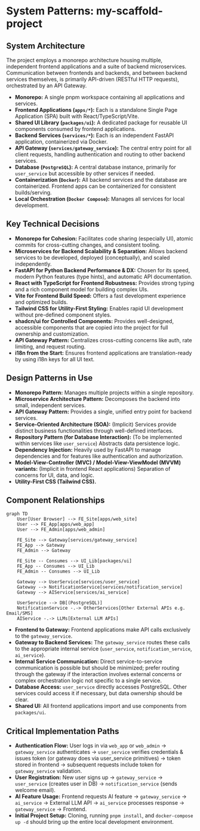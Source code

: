 # System Patterns: my-scaffold-project

## System Architecture
The project employs a monorepo architecture housing multiple, independent frontend applications and a suite of backend microservices. Communication between frontends and backends, and between backend services themselves, is primarily API-driven (RESTful HTTP requests), orchestrated by an API Gateway.

- **Monorepo:** A single pnpm workspace containing all applications and services.
- **Frontend Applications (`apps/*`):** Each is a standalone Single Page Application (SPA) built with React/TypeScript/Vite.
- **Shared UI Library (`packages/ui`):** A dedicated package for reusable UI components consumed by frontend applications.
- **Backend Services (`services/*`):** Each is an independent FastAPI application, containerized via Docker.
- **API Gateway (`services/gateway_service`):** The central entry point for all client requests, handling authentication and routing to other backend services.
- **Database (`PostgreSQL`):** A central database instance, primarily for `user_service` but accessible by other services if needed.
- **Containerization (`Docker`):** All backend services and the database are containerized. Frontend apps can be containerized for consistent builds/serving.
- **Local Orchestration (`Docker Compose`):** Manages all services for local development.

## Key Technical Decisions
- **Monorepo for Cohesion:** Facilitates code sharing (especially UI), atomic commits for cross-cutting changes, and consistent tooling.
- **Microservices for Backend Scalability & Separation:** Allows backend services to be developed, deployed (conceptually), and scaled independently.
- **FastAPI for Python Backend Performance & DX:** Chosen for its speed, modern Python features (type hints), and automatic API documentation.
- **React with TypeScript for Frontend Robustness:** Provides strong typing and a rich component model for building complex UIs.
- **Vite for Frontend Build Speed:** Offers a fast development experience and optimized builds.
- **Tailwind CSS for Utility-First Styling:** Enables rapid UI development without pre-defined component styles.
- **shadcn/ui for Controlled Components:** Provides well-designed, accessible components that are copied into the project for full ownership and customization.
- **API Gateway Pattern:** Centralizes cross-cutting concerns like auth, rate limiting, and request routing.
- **i18n from the Start:** Ensures frontend applications are translation-ready by using i18n keys for all UI text.

## Design Patterns in Use
- **Monorepo Pattern:** Manages multiple projects within a single repository.
- **Microservice Architecture Pattern:** Decomposes the backend into small, independent services.
- **API Gateway Pattern:** Provides a single, unified entry point for backend services.
- **Service-Oriented Architecture (SOA):** (Implicit) Services provide distinct business functionalities through well-defined interfaces.
- **Repository Pattern (for Database Interaction):** (To be implemented within services like `user_service`) Abstracts data persistence logic.
- **Dependency Injection:** Heavily used by FastAPI to manage dependencies and for features like authentication and authorization.
- **Model-View-Controller (MVC) / Model-View-ViewModel (MVVM) variants:** (Implicit in frontend React applications) Separation of concerns for UI, data, and logic.
- **Utility-First CSS (Tailwind CSS).**

## Component Relationships
```mermaid
graph TD
    User[User Browser] --> FE_Site[apps/web_site]
    User --> FE_App[apps/web_app]
    User --> FE_Admin[apps/web_admin]

    FE_Site --> Gateway[services/gateway_service]
    FE_App --> Gateway
    FE_Admin --> Gateway

    FE_Site -- Consumes --> UI_Lib[packages/ui]
    FE_App -- Consumes --> UI_Lib
    FE_Admin -- Consumes --> UI_Lib

    Gateway --> UserService[services/user_service]
    Gateway --> NotificationService[services/notification_service]
    Gateway --> AIService[services/ai_service]

    UserService --> DB[(PostgreSQL)]
    NotificationService -.-> OtherServices[Other External APIs e.g. Email/SMS]
    AIService -.-> LLMs[External LLM APIs]
```

- **Frontend to Gateway:** Frontend applications make API calls exclusively to the `gateway_service`.
- **Gateway to Backend Services:** The `gateway_service` routes these calls to the appropriate internal service (`user_service`, `notification_service`, `ai_service`).
- **Internal Service Communication:** Direct service-to-service communication is possible but should be minimized; prefer routing through the gateway if the interaction involves external concerns or complex orchestration logic not specific to a single service.
- **Database Access:** `user_service` directly accesses PostgreSQL. Other services could access it if necessary, but data ownership should be clear.
- **Shared UI:** All frontend applications import and use components from `packages/ui`.

## Critical Implementation Paths
- **Authentication Flow:** User logs in via `web_app` or `web_admin` -> `gateway_service` authenticates -> `user_service` verifies credentials & issues token (or gateway does via user_service primitives) -> token stored in frontend -> subsequent requests include token for `gateway_service` validation.
- **User Registration:** New user signs up -> `gateway_service` -> `user_service` (creates user in DB) -> `notification_service` (sends welcome email).
- **AI Feature Usage:** Frontend requests AI feature -> `gateway_service` -> `ai_service` -> External LLM API -> `ai_service` processes response -> `gateway_service` -> Frontend.
- **Initial Project Setup:** Cloning, running `pnpm install`, and `docker-compose up -d` should bring up the entire local development environment. 